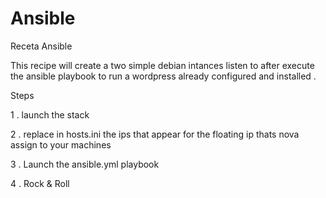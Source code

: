 # Ansible
Receta Ansible


This recipe will create a two simple debian intances listen to after execute the ansible playbook to run a wordpress already configured and installed .


Steps 

1 .  launch the stack 

2 . replace in hosts.ini the ips that appear for the floating ip thats nova assign to your machines 

3 . Launch the ansible.yml playbook 

4 . Rock & Roll
